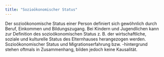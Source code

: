 ```yaml
---
title: "Sozioökonomischer Status"
---
```


Der sozioökonomische Status einer Person definiert sich gewöhnlich durch Beruf, Einkommen und Bildungszugang. Bei Kindern und Jugendlichen kann zur Definition des sozioökonomischen Status z. B. der wirtschaftliche, soziale und kulturelle Status des Elternhauses herangezogen werden. Sozioökonomischer Status und Migrationserfahrung bzw. -hintergrund stehen oftmals in Zusammenhang, bilden jedoch keine Kausalität.